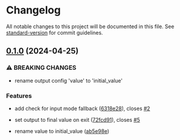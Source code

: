 # Changelog

All notable changes to this project will be documented in this file. See [standard-version](https://github.com/conventional-changelog/standard-version) for commit guidelines.

## [0.1.0](https://github.com/jue89/node-easy-gpiod/compare/v0.0.0...v0.1.0) (2024-04-25)


### ⚠ BREAKING CHANGES

* rename output config 'value' to 'initial_value'

### Features

* add check for input mode fallback ([6318e28](https://github.com/jue89/node-easy-gpiod/commit/6318e28874dbf6af450e843b8d8e96c7db7b4614)), closes [#2](https://github.com/jue89/node-easy-gpiod/issues/2)
* set output to final value on exit ([72fcd91](https://github.com/jue89/node-easy-gpiod/commit/72fcd911431f23dce15ab23f67bf536e3336ba88)), closes [#5](https://github.com/jue89/node-easy-gpiod/issues/5)


* rename value to initial_value ([ab5e98e](https://github.com/jue89/node-easy-gpiod/commit/ab5e98eac95ee64c22848a3ed50b45aad77645f2))

